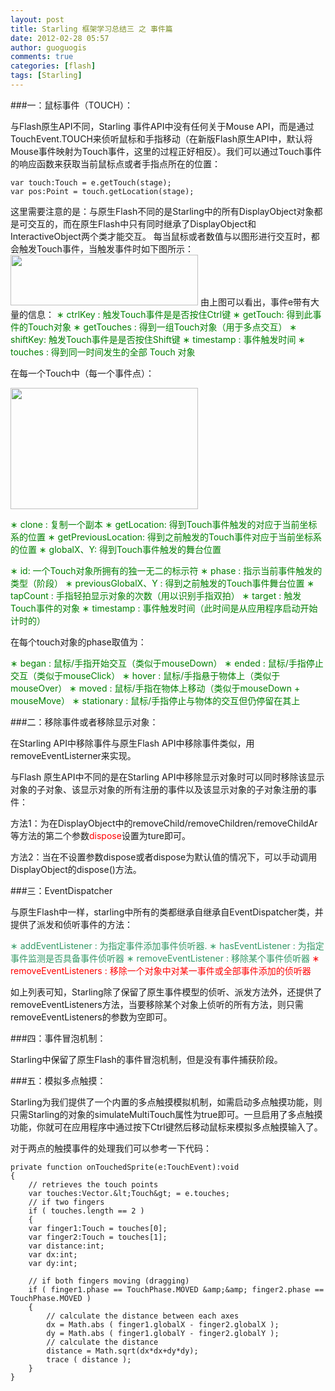 ```yaml
---
layout: post
title: Starling 框架学习总结三 之 事件篇
date: 2012-02-28 05:57
author: guoguogis
comments: true
categories: [flash]
tags: [Starling]
---
```

###一：鼠标事件（TOUCH）：

与Flash原生API不同，Starling 事件API中没有任何关于Mouse API，而是通过TouchEvent.TOUCH来侦听鼠标和手指移动（在新版Flash原生API中，默认将Mouse事件映射为Touch事件，这里的过程正好相反）。我们可以通过Touch事件的响应函数来获取当前鼠标点或者手指点所在的位置：
```
var touch:Touch = e.getTouch(stage);
var pos:Point = touch.getLocation(stage);
```
这里需要注意的是：与原生Flash不同的是Starling中的所有DisplayObject对象都是可交互的，而在原生Flash中只有同时继承了DisplayObject和InteractiveObject两个类才能交互。
每当鼠标或者数值与以图形进行交互时，都会触发Touch事件，当触发事件时如下图所示：
<a href="http://www.gisthink.com/blog/wordpress/wp-content/uploads/2012/02/12.png"><img class="alignnone size-medium wp-image-200" title="1" src="http://www.gisthink.com/blog/wordpress/wp-content/uploads/2012/02/12-300x81.png" alt="" width="300" height="81" /></a>
由上图可以看出，事件e带有大量的信息：</pre>
<span style="color: #008000;">∗ ctrlKey : 触发Touch事件是是否按住Ctrl键 </span>
<span style="color: #008000;">∗ getTouch: 得到此事件的Touch对象 </span>
<span style="color: #008000;">∗ getTouches : 得到一组Touch对象（用于多点交互） </span>
<span style="color: #008000;">∗ shiftKey: 触发Touch事件是是否按住Shift键 </span>
<span style="color: #008000;">∗ timestamp : 事件触发时间 </span>
<span style="color: #008000;">∗ touches : 得到同一时间发生的全部 Touch 对象</span>

在每一个Touch中（每一个事件点）：

<a href="http://www.gisthink.com/blog/wordpress/wp-content/uploads/2012/02/21.png"><img class="alignnone size-medium wp-image-201" title="2" src="http://www.gisthink.com/blog/wordpress/wp-content/uploads/2012/02/21-300x194.png" alt="" width="300" height="194" /></a>

<span style="color: #008000;">∗ clone : 复制一个副本 </span>
<span style="color: #008000;">∗ getLocation: 得到Touch事件触发的对应于当前坐标系的位置</span>
<span style="color: #008000;">∗ getPreviousLocation: 得到之前触发的Touch事件对应于当前坐标系的位置</span>
<span style="color: #008000;">∗ globalX、Y: 得到Touch事件触发的舞台位置</span>

<span style="color: #008000;">∗ id: 一个Touch对象所拥有的独一无二的标示符 </span>
<span style="color: #008000;">∗ phase : 指示当前事件触发的类型（阶段） </span>
<span style="color: #008000;">∗ previousGlobalX、Y : 得到之前触发的Touch事件舞台位置 </span>
<span style="color: #008000;">∗ tapCount : 手指轻拍显示对象的次数（用以识别手指双拍） </span>
<span style="color: #008000;">∗ target : 触发Touch事件的对象 </span>
<span style="color: #008000;">∗ timestamp : 事件触发时间（此时间是从应用程序启动开始计时的）</span>

在每个touch对象的phase取值为：

<span style="color: #008000;">∗ began : 鼠标/手指开始交互（类似于mouseDown） </span>
<span style="color: #008000;">∗ ended : 鼠标/手指停止交互（类似于mouseClick） </span>
<span style="color: #008000;">∗ hover : 鼠标/手指悬于物体上（类似于mouseOver） </span>
<span style="color: #008000;">∗ moved : 鼠标/手指在物体上移动（类似于mouseDown + mouseMove） </span>
<span style="color: #008000;">∗ stationary : 鼠标/手指停止与物体的交互但仍停留在其上</span>

###二：移除事件或者移除显示对象：

在Starling API中移除事件与原生Flash API中移除事件类似，用removeEventListerner来实现。

与Flash 原生API中不同的是在Starling API中移除显示对象时可以同时移除该显示对象的子对象、该显示对象的所有注册的事件以及该显示对象的子对象注册的事件：

方法1：为在DisplayObject中的removeChild/removeChildren/removeChildAr等方法的第二个参数<span style="color: #ff0000;">dispose</span>设置为ture即可。

方法2：当在不设置参数dispose或者dispose为默认值的情况下，可以手动调用DisplayObject的dispose()方法。

###三：EventDispatcher

与原生Flash中一样，starling中所有的类都继承自继承自EventDispatcher类，并提供了派发和侦听事件的方法：

<span style="color: #339966;">∗ addEventListener : 为指定事件添加事件侦听器. </span>
<span style="color: #339966;">∗ hasEventListener : 为指定事件监测是否具备事件侦听器 </span>
<span style="color: #339966;">∗ removeEventListener : 移除某个事件侦听器</span>
<span style="color: #ff0000;">∗ removeEventListeners : 移除一个对象中对某一事件或全部事件添加的侦听器</span>

如上列表可知，Starling除了保留了原生事件模型的侦听、派发方法外，还提供了removeEventListeners方法，当要移除某个对象上侦听的所有方法，则只需removeEventListeners的参数为空即可。

###四：事件冒泡机制：

Starling中保留了原生Flash的事件冒泡机制，但是没有事件捕获阶段。

###五：模拟多点触摸：

Starling为我们提供了一个内置的多点触摸模拟机制，如需启动多点触摸功能，则只需Starling的对象的simulateMultiTouch属性为true即可。一旦启用了多点触摸功能，你就可在应用程序中通过按下Ctrl键然后移动鼠标来模拟多点触摸输入了。

对于两点的触摸事件的处理我们可以参考一下代码：

```
private function onTouchedSprite(e:TouchEvent):void
{
    // retrieves the touch points
    var touches:Vector.&lt;Touch&gt; = e.touches;
    // if two fingers
    if ( touches.length == 2 )
    {
    var finger1:Touch = touches[0];
    var finger2:Touch = touches[1];
    var distance:int;
    var dx:int;
    var dy:int;

    // if both fingers moving (dragging)
    if ( finger1.phase == TouchPhase.MOVED &amp;&amp; finger2.phase == TouchPhase.MOVED )
    {
        // calculate the distance between each axes
        dx = Math.abs ( finger1.globalX - finger2.globalX );
        dy = Math.abs ( finger1.globalY - finger2.globalY );
        // calculate the distance
        distance = Math.sqrt(dx*dx+dy*dy);
        trace ( distance );
    }
}
```